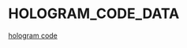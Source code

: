 # HOLOGRAM_CODE_DATA
[hologram code](#https://www.mediafire.com/file/n3hfgdcbn78thqq/CODE+HOLOGRAM+DATA.zip/file)
